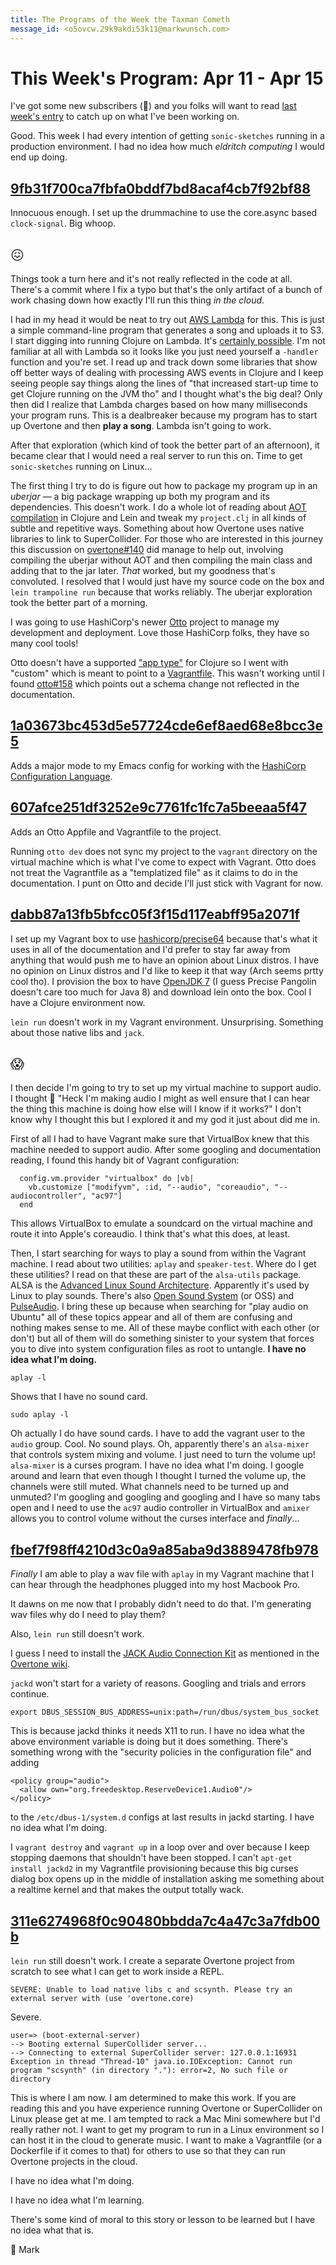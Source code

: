 ```yaml
---
title: The Programs of the Week the Taxman Cometh
message_id: <o5ovcw.29k9akdi53k11@markwunsch.com>
---
```


This Week's Program: Apr 11 - Apr 15
====================================

I've got some new subscribers (👋) and you folks will want to read
[last week's entry](http://www.markwunsch.com/tinyletter/2016/04/panama_papers.html)
to catch up on what I've been working on.

Good. This week I had every intention of getting `sonic-sketches`
running in a production environment. I had no idea how much *eldritch
computing* I would end up doing.

## [9fb31f700ca7fbfa0bddf7bd8acaf4cb7f92bf88][clock-drums]

Innocuous enough. I set up the drummachine to use the core.async based
`clock-signal`. Big whoop.

## <span style="font-weight:normal;">😖</span>

Things took a turn here and it's not really reflected in the code at
all. There's a commit where I fix a typo but that's the only artifact
of a bunch of work chasing down how exactly I'll run this thing *in
the cloud*.

I had in my head it would be neat to try out
[AWS Lambda](https://aws.amazon.com/lambda/) for this. This is just a
simple command-line program that generates a song and uploads it to
S3. I start digging into running Clojure on Lambda. It's
[certainly possible](https://aws.amazon.com/blogs/compute/clojure/). I'm
not familiar at all with Lambda so it looks like you just need
yourself a `-handler` function and you're set. I read up and track
down some libraries that show off better ways of dealing with
processing AWS events in Clojure and I keep seeing people say things
along the lines of "that increased start-up time to get Clojure
running on the JVM tho" and I thought what's the big deal? Only then
did I realize that Lambda charges based on how many milliseconds your
program runs. This is a dealbreaker because my program has to start up
Overtone and then **play a song**. Lambda isn't going to work.

After that exploration (which kind of took the better part of an
afternoon), it became clear that I would need a real server to run
this on. Time to get `sonic-sketches` running on Linux…

The first thing I try to do is figure out how to package my program up
in an *uberjar* — a big package wrapping up both my program and its
dependencies. This doesn't work. I do a whole lot of reading about
[AOT compilation](http://clojure.org/reference/compilation) in Clojure
and Lein and tweak my `project.clj` in all kinds of subtle and
repetitive ways. Something about how Overtone uses native libraries to
link to SuperCollider. For those who are interested in this journey
this discussion on
[overtone#140](https://github.com/overtone/overtone/issues/140) did
manage to help out, involving compiling the uberjar without AOT and
then compiling the main class and adding that to the jar later. *That*
worked, but my goodness that's convoluted. I resolved that I would
just have my source code on the box and `lein trampoline run` because
that works reliably. The uberjar exploration took the better part of a
morning.

I was going to use HashiCorp's newer
[Otto](https://www.ottoproject.io/) project to manage my development
and deployment. Love those HashiCorp folks, they have so many cool tools!

Otto doesn't have a supported
["app type"](https://www.ottoproject.io/docs/apps/index.html) for
Clojure so I went with "custom" which is meant to point to a
[Vagrantfile](https://www.vagrantup.com/docs/vagrantfile/). This
wasn't working until I found
[otto#158](https://github.com/hashicorp/otto/issues/158) which points
out a schema change not reflected in the documentation.

## [1a03673bc453d5e57724cde6ef8aed68e8bcc3e5][hcl-mode]

Adds a major mode to my Emacs config for working with the
[HashiCorp Configuration Language](https://github.com/hashicorp/hcl).

## [607afce251df3252e9c7761fc1fc7a5beeaa5f47][otto]

Adds an Otto Appfile and Vagrantfile to the project.

Running `otto dev` does not sync my project to the `vagrant` directory
on the virtual machine which is what I've come to expect with
Vagrant. Otto does not treat the Vagrantfile as a "templatized file"
as it claims to do in the documentation. I punt on Otto and decide
I'll just stick with Vagrant for now.

## [dabb87a13fb5bfcc05f3f15d117eabff95a2071f][vagrant]

I set up my Vagrant box to use
[hashicorp/precise64](https://atlas.hashicorp.com/hashicorp/boxes/precise64)
because that's what it uses in all of the documentation and I'd prefer
to stay far away from anything that would push me to have an opinion
about Linux distros. I have no opinion on Linux distros and I'd like
to keep it that way (Arch seems prtty cool tho). I provision the box
to have [OpenJDK 7](http://openjdk.java.net/) (I guess Precise
Pangolin doesn't care too much for Java 8) and download lein onto the
box. Cool I have a Clojure environment now.

`lein run` doesn't work in my Vagrant
environment. Unsurprising. Something about those native libs and
`jack`.

## <span style="font-weight:normal;">😱</span>

I then decide I'm going to try to set up my virtual machine to support
audio. I thought 💭 "Heck I'm making audio I might as well ensure that I
can hear the thing this machine is doing how else will I know if it
works?" I don't know why I thought this but I explored it and my god
it just about did me in.

First of all I had to have Vagrant make sure that VirtualBox knew that
this machine needed to support audio. After some googling and
documentation reading, I found this handy bit of Vagrant
configuration:

      config.vm.provider "virtualbox" do |vb|
        vb.customize ["modifyvm", :id, "--audio", "coreaudio", "--audiocontroller", "ac97"]
      end

This allows VirtualBox to emulate a soundcard on the virtual machine
and route it into Apple's coreaudio. I think that's what this does, at
least.

Then, I start searching for ways to play a sound from within the
Vagrant machine. I read about two utilities: `aplay` and
`speaker-test`. Where do I get these utilities? I read on that these
are part of the `alsa-utils` package. ALSA is the
[Advanced Linux Sound Architecture][alsa]. Apparently it's used by
Linux to play sounds. There's also
[Open Sound System](https://wiki.archlinux.org/index.php/Open_Sound_System)
(or OSS) and
[PulseAudio](https://www.freedesktop.org/wiki/Software/PulseAudio/). I
bring these up because when searching for "play audio on Ubuntu" all of
these topics appear and all of them are confusing and nothing makes
sense to me. All of these maybe conflict with each other (or don't)
but all of them will do something sinister to your system that forces
you to dive into system configuration files as root to untangle. **I
have no idea what I'm doing.**

    aplay -l

Shows that I have no sound card.

    sudo aplay -l

Oh actually I do have sound cards. I have to add the vagrant user to
the `audio` group. Cool. No sound plays. Oh, apparently there's an
`alsa-mixer` that controls system mixing and volume. I just need to
turn the volume up! `alsa-mixer` is a curses program. I have no idea
what I'm doing. I google around and learn that even though I thought I
turned the volume up, the channels were still muted. What channels
need to be turned up and unmuted? I'm googling and googling and
googling and I have so many tabs open and I need to use the `ac97`
audio controller in VirtualBox and `amixer` allows you to control
volume without the curses interface and _finally_…

## [fbef7f98ff4210d3c0a9a85aba9d3889478fb978][amixer]

_Finally_ I am able to play a wav file with `aplay` in my Vagrant
machine that I can hear through the headphones plugged into my host
Macbook Pro.

It dawns on me now that I probably didn't need to do that. I'm
generating wav files why do I need to play them?

Also, `lein run` still doesn't work.

I guess I need to install the
[JACK Audio Connection Kit](http://jackaudio.org/) as mentioned in the
[Overtone wiki](https://github.com/overtone/overtone/wiki/Installing-and-starting-jack).

`jackd` won't start for a variety of reasons. Googling and trials and
errors continue.

    export DBUS_SESSION_BUS_ADDRESS=unix:path=/run/dbus/system_bus_socket

This is because jackd thinks it needs X11 to run. I have no idea what
the above environment variable is doing but it does something. There's
something wrong with the "security policies in the configuration file"
and adding

    <policy group="audio">
      <allow own="org.freedesktop.ReserveDevice1.Audio0"/>
    </policy>

to the `/etc/dbus-1/system.d` configs at last results in jackd
starting. I have no idea what I'm doing.

I `vagrant destroy` and `vagrant up` in a loop over and over because I
keep stopping daemons that shouldn't have been stopped. I can't
`apt-get install jackd2` in my Vagrantfile provisioning because this
big curses dialog box opens up in the middle of installation asking me
something about a realtime kernel and that makes the output totally
wack.

## [311e6274968f0c90480bbdda7c4a47c3a7fdb00b][jackd]

`lein run` still doesn't work. I create a separate Overtone project
from scratch to see what I can get to work inside a REPL.

    SEVERE: Unable to load native libs c and scsynth. Please try an
    external server with (use 'overtone.core)

Severe.

    user=> (boot-external-server)
    --> Booting external SuperCollider server...
    --> Connecting to external SuperCollider server: 127.0.0.1:16931
    Exception in thread "Thread-10" java.io.IOException: Cannot run
    program "scsynth" (in directory "."): error=2, No such file or
    directory

This is where I am now. I am determined to make this work. If you are
reading this and you have experience running Overtone or SuperCollider
on Linux please get at me. I am tempted to rack a Mac Mini somewhere
but I'd really rather not. I want to get my program to run in a Linux
environment so I can host it in the cloud to generate music. I want to
make a Vagrantfile (or a Dockerfile if it comes to that) for others to
use so that they can run Overtone projects in the cloud.

I have no idea what I'm doing.

I have no idea what I'm learning.

There's some kind of moral to this story or lesson to be learned but I
have no idea what that is.

🤔 Mark


[clock-drums]: https://github.com/mwunsch/sonic-sketches/commit/9fb31f700ca7fbfa0bddf7bd8acaf4cb7f92bf88

[hcl-mode]: https://github.com/mwunsch/emacs.d/commit/1a03673bc453d5e57724cde6ef8aed68e8bcc3e5

[otto]: https://github.com/mwunsch/sonic-sketches/commit/607afce251df3252e9c7761fc1fc7a5beeaa5f47

[vagrant]: https://github.com/mwunsch/sonic-sketches/commit/dabb87a13fb5bfcc05f3f15d117eabff95a2071f

[alsa]: http://www.alsa-project.org/main/index.php/Main_Page

[amixer]: https://github.com/mwunsch/sonic-sketches/commit/fbef7f98ff4210d3c0a9a85aba9d3889478fb978

[jackd]: https://github.com/mwunsch/sonic-sketches/commit/311e6274968f0c90480bbdda7c4a47c3a7fdb00b

